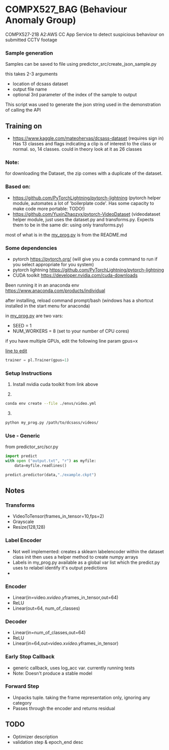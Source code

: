 # COMPX527_BAG (Behaviour Anomaly Group)
COMPX527-21B A2:AWS CC App Service to detect suspicious behaviour on submitted CCTV footage

### Sample generation ###
Samples can be saved to file using predictor_src/create_json_sample.py

this takes 2-3 arguments
- location of dcsass dataset
- output file name
- optional 3rd parameter of the index of the sample to output

This script was used to generate the json string used in the demonstration of calling the API


## Training on ##
- https://www.kaggle.com/mateohervas/dcsass-dataset (requires sign in)
Has 13 classes and flags indicating a clip is of interest to the class or normal. so, 14 classes. could in theory look at it as 26 classes

### Note:
for downloading the Dataset, the zip comes with a duplicate of the dataset.


### Based on:
- https://github.com/PyTorchLightning/pytorch-lightning
(pytorch helper module, automates a lot of 'boilerplate code'. Has some capacity to make code more portable: TODO!)
- https://github.com/YuxinZhaozyx/pytorch-VideoDataset 
(videodataset helper module, just uses the dataset.py and transforms.py. Expects them to be in the same dir: using only transforms.py)

most of what is in the [my_prog.py](my_prog.py) is from the README.md


### Some dependencies

- pytorch https://pytorch.org/ (will give you a conda command to run if you select appropriate for you system)
- pytorch lightning https://github.com/PyTorchLightning/pytorch-lightning
- CUDA toolkit https://developer.nvidia.com/cuda-downloads

Been running it in an anaconda env
https://www.anaconda.com/products/individual

after installing, reload command prompt/bash (windows has a shortcut installed in the start menu for anaconda)

in [my_prog.py](my_prog.py) are two vars:
- SEED = 1
- NUM_WORKERS = 8 (set to your number of CPU cores)

if you have multiple GPUs, edit the following line param gpus=x

[line to edit](my_prog.py#L120)
```python
trainer = pl.Trainer(gpus=1)
```


### Setup Instructions ###

1. Install nvidia cuda toolkit from link above
 
2. 
```sh
conda env create --file ./envs/video.yml
```
3. 
```sh
python my_prog.py /path/to/dcsass/videos/
```
### Use - Generic ###
from predictor_src/scr.py

```python
import predict
with open ("output.txt", "r") as myfile:
    data=myfile.readlines()

predict.predictor(data,"./example.ckpt")
```

## Notes ##

### Transforms ###
- VideoToTensor(frames_in_tensor=10,fps=2)
- Grayscale
- Resize(128,128)

### Label Encoder ###
- Not well implemented: creates a sklearn labelencoder within the dataset class init then uses a helper method to create numpy arrays
- Labels in my_prog.py available as a global var list which the predict.py uses to relabel identify it's output predictions
- 
### Encoder ###
- Linear(in=video.x*video.y*frames_in_tensor,out=64)
- ReLU
- Linear(out=64, num_of_classes)

### Decoder ###
- Linear(in=num_of_classes,out=64)
- ReLU
- Linear(in=64,out=video.x*video.y*frames_in_tensor)

### Early Stop Callback ###
- generic callback, uses log_acc var. currently running tests
- Note: Doesn't produce a stable model

### Forward Step ###
- Unpacks tuple. taking the frame representation only, ignoring any category
- Passes through the encoder and returns residual

## TODO ##
- Optimizer description
- validation step & epoch_end desc

